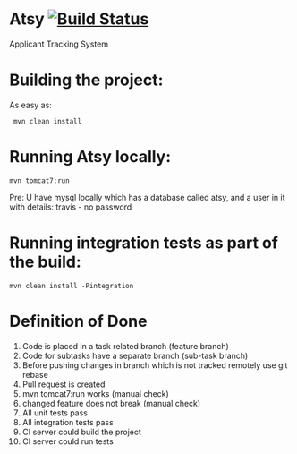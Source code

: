 # Atsy [![Build Status](https://travis-ci.org/epam-debrecen-rft-2015/atsy.svg?branch=master)](https://travis-ci.org/epam-debrecen-rft-2015/atsy)
Applicant Tracking System

Building the project:
=========================
As easy as:

     mvn clean install

Running Atsy locally:
=========================

    mvn tomcat7:run

Pre: U have mysql locally which has a database called atsy, and a user in it with details:
     travis - no password

Running integration tests as part of the build:
===============================================

    mvn clean install -Pintegration

Definition of Done
==================

1. Code is placed in a task related branch (feature branch)
1. Code for subtasks have a separate branch (sub-task branch)
1. Before pushing changes in branch which is not tracked remotely use git rebase
1. Pull request is created
1. mvn tomcat7:run works (manual check)
1. changed feature does not break (manual check)
1. All unit tests pass
1. All integration tests pass
1. CI server could build the project
1. CI server could run tests